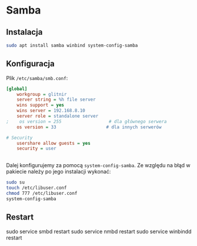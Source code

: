 # Samba

## Instalacja
```sh
sudo apt install samba winbind system-config-samba
```

## Konfiguracja
Plik `/etc/samba/smb.conf`:
```ini
[global]
    workgroup = glitnir
    server string = %h file server
    wins support = yes
    wins server = 192.168.8.10
    server role = standalone server
;    os version = 255                  # dla głównego serwera
    os version = 33                   # dla innych serwerów

# Security
    usershare allow guests = yes
    security = user
    
```

Dalej konfigurujemy za pomocą `system-config-samba`.
Ze względu na błąd w pakiecie należy po jego instalacji wykonać:
```sh
sudo su
touch /etc/libuser.conf
chmod 777 /etc/libuser.conf
system-config-samba
```

## Restart
sudo service smbd restart
sudo service nmbd restart
sudo service winbindd restart

